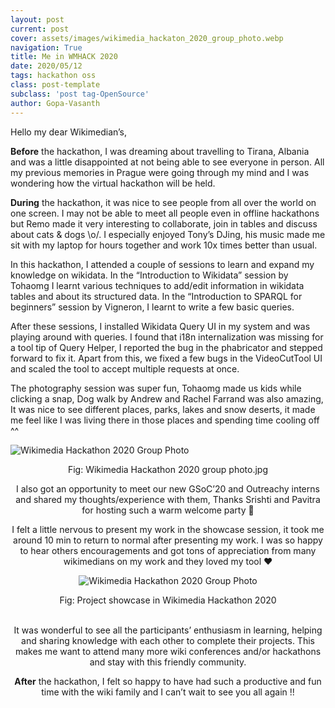 ```yaml
---
layout: post
current: post
cover: assets/images/wikimedia_hackaton_2020_group_photo.webp
navigation: True
title: Me in WMHACK 2020
date: 2020/05/12
tags: hackathon oss
class: post-template
subclass: 'post tag-OpenSource'
author: Gopa-Vasanth
---
```


Hello my dear Wikimedian’s,

**Before** the hackathon, I was dreaming about travelling to Tirana, Albania and was a little disappointed at not being able to see everyone in person. All my previous memories in Prague were going  through my mind and I was wondering how the virtual hackathon will be held.

**During** the hackathon, it was nice to see people from all over the world on one screen. I may not be able to meet all people even in offline hackathons but Remo made it very interesting to collaborate, join in tables and discuss about cats & dogs \o/. I especially enjoyed Tony’s DJing, his music made me sit with my laptop for hours together and work 10x times better than usual.

In this hackathon, I attended a couple of sessions to learn and expand my knowledge on wikidata. In the “Introduction to Wikidata” session by Tohaomg I learnt various techniques to add/edit information in wikidata tables and about its structured data. In the “Introduction to SPARQL for beginners” session by Vigneron, I learnt to write a few basic queries.

After these sessions, I installed Wikidata Query UI in my system and was playing around with queries. I found that i18n internalization was missing for a tool tip of Query Helper, I reported the bug in the phabricator and stepped forward to fix it. Apart from this, we fixed a few bugs in the VideoCutTool UI and scaled the tool to accept multiple requests at once.

The photography session was super fun, Tohaomg made us kids while clicking a snap, Dog walk by Andrew and Rachel Farrand was also amazing, It was nice to see different places, parks, lakes and snow deserts, it made me feel like I was living there in those places and spending  time cooling off ^^

![Wikimedia Hackathon 2020 Group Photo](assets/images/wikimedia_hackaton_2020_group_photo.webp) <center>Fig: Wikimedia Hackathon 2020 group photo.jpg<center>

I also got an opportunity to meet our new GSoC’20 and Outreachy interns and shared my thoughts/experience with them, Thanks Srishti and Pavitra for hosting such a warm welcome party 🥳

I felt a little nervous to present my work in the showcase session, it took me around 10 min to return to normal after presenting my work. I was so happy to hear others encouragements and got tons of appreciation from many wikimedians on my work and they loved my tool ❤️

![Wikimedia Hackathon 2020 Group Photo](assets/images/wmf-hackathon-2020-2.webp)
<center>Fig: Project showcase in Wikimedia Hackathon 2020<center>
<br />

It was wonderful to see all the participants’ enthusiasm in learning, helping and sharing knowledge with each other to complete their projects. This makes me want to  attend many more wiki conferences and/or hackathons and stay with this friendly community.

**After** the hackathon, I felt so happy to have had such a productive and fun time with the wiki family and I can’t wait to see you all again !!
